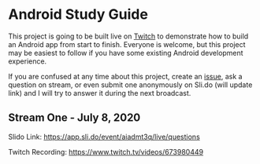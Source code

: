 # Android Study Guide

This project is going to be built live on [Twitch](https://twitch.tv/adammc331) to demonstrate how to build an Android app from start to finish. Everyone is welcome, but this project may be easiest to follow if you have some existing Android development experience.

If you are confused at any time about this project, create an [issue](https://github.com/AdamMc331/AndroidStudyGuide/issues), ask a question on stream, or even submit one anonymously on Sli.do (will update link) and I will try to answer it during the next broadcast. 

## Stream One - July 8, 2020

Slido Link: https://app.sli.do/event/aiadmt3q/live/questions

Twitch Recording: https://www.twitch.tv/videos/673980449
